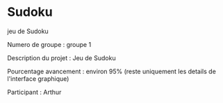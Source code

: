 # Sudoku
jeu de Sudoku

Numero de groupe : groupe 1

Description du projet : Jeu de Sudoku

Pourcentage avancement : environ 95% (reste uniquement les details de l'interface graphique)

Participant : Arthur
